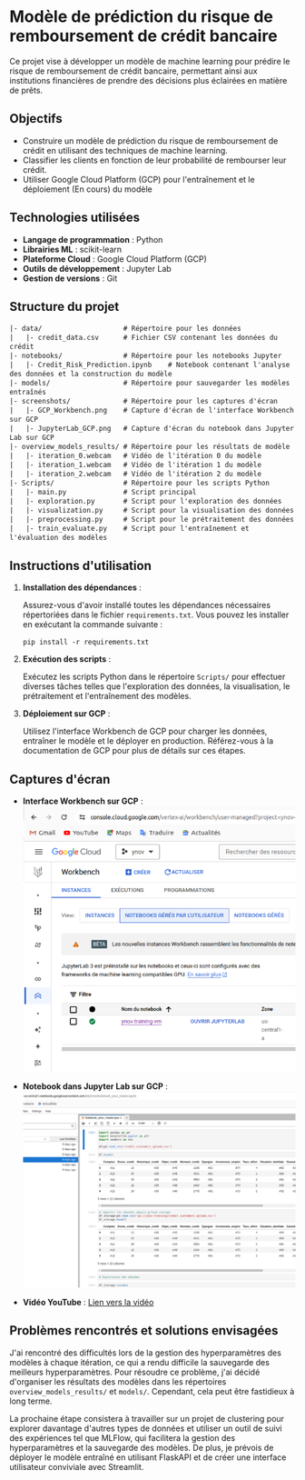 # Modèle de prédiction du risque de remboursement de crédit bancaire

Ce projet vise à développer un modèle de machine learning pour prédire le risque de remboursement de crédit bancaire, permettant ainsi aux institutions financières de prendre des décisions plus éclairées en matière de prêts.

## Objectifs

- Construire un modèle de prédiction du risque de remboursement de crédit en utilisant des techniques de machine learning.
- Classifier les clients en fonction de leur probabilité de rembourser leur crédit.
- Utiliser Google Cloud Platform (GCP) pour l'entraînement et le déploiement (En cours) du modèle

## Technologies utilisées

- **Langage de programmation** : Python
- **Librairies ML** : scikit-learn
- **Plateforme Cloud** : Google Cloud Platform (GCP)
- **Outils de développement** : Jupyter Lab
- **Gestion de versions** : Git

## Structure du projet

```
|- data/                    # Répertoire pour les données
|   |- credit_data.csv      # Fichier CSV contenant les données du crédit
|- notebooks/               # Répertoire pour les notebooks Jupyter
|   |- Credit_Risk_Prediction.ipynb    # Notebook contenant l'analyse des données et la construction du modèle
|- models/                  # Répertoire pour sauvegarder les modèles entraînés
|- screenshots/             # Répertoire pour les captures d'écran
|   |- GCP_Workbench.png    # Capture d'écran de l'interface Workbench sur GCP
|   |- JupyterLab_GCP.png   # Capture d'écran du notebook dans Jupyter Lab sur GCP
|- overview_models_results/ # Répertoire pour les résultats de modèle
|   |- iteration_0.webcam   # Vidéo de l'itération 0 du modèle
|   |- iteration_1.webcam   # Vidéo de l'itération 1 du modèle
|   |- iteration_2.webcam   # Vidéo de l'itération 2 du modèle
|- Scripts/                 # Répertoire pour les scripts Python
|   |- main.py              # Script principal
|   |- exploration.py       # Script pour l'exploration des données
|   |- visualization.py     # Script pour la visualisation des données
|   |- preprocessing.py     # Script pour le prétraitement des données
|   |- train_evaluate.py    # Script pour l'entraînement et l'évaluation des modèles
```

## Instructions d'utilisation

1. **Installation des dépendances** :

   Assurez-vous d'avoir installé toutes les dépendances nécessaires répertoriées dans le fichier `requirements.txt`. Vous pouvez les installer en exécutant la commande suivante :
   ```
   pip install -r requirements.txt
   ```

2. **Exécution des scripts** :

   Exécutez les scripts Python dans le répertoire `Scripts/` pour effectuer diverses tâches telles que l'exploration des données, la visualisation, le prétraitement et l'entraînement des modèles.

3. **Déploiement sur GCP** :

   Utilisez l'interface Workbench de GCP pour charger les données, entraîner le modèle et le déployer en production. Référez-vous à la documentation de GCP pour plus de détails sur ces étapes.

## Captures d'écran

- **Interface Workbench sur GCP** :
  ![GCP Workbench](screenshots/GCP_Workbench.png)

- **Notebook dans Jupyter Lab sur GCP** :
  ![JupyterLab GCP](screenshots/JupyterLab_GCP.png)

- **Vidéo YouTube** :
  [Lien vers la vidéo](https://youtu.be/IpkuGQDhuMY)

## Problèmes rencontrés et solutions envisagées

J'ai rencontré des difficultés lors de la gestion des hyperparamètres des modèles à chaque itération, ce qui a rendu difficile la sauvegarde des meilleurs hyperparamètres. Pour résoudre ce problème, j'ai décidé d'organiser les résultats des modèles dans les répertoires `overview_models_results/` et `models/`. Cependant, cela peut être fastidieux à long terme.

La prochaine étape consistera à travailler sur un projet de clustering pour explorer davantage d'autres types de données et utiliser un outil de suivi des expériences tel que MLFlow, qui facilitera la gestion des hyperparamètres et la sauvegarde des modèles. De plus, je prévois de déployer le modèle entraîné en utilisant FlaskAPI et de créer une interface utilisateur conviviale avec Streamlit.